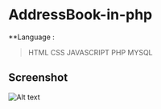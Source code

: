 # AddressBook-in-php

**Language : 
> HTML CSS JAVASCRIPT PHP MYSQL



## Screenshot
![Alt text](Addressbook.png)

